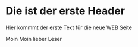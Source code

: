 # Die ist der erste Header

Hier kommmt der erste Text
für die neue WEB Seite

Moin Moin lieber Leser


